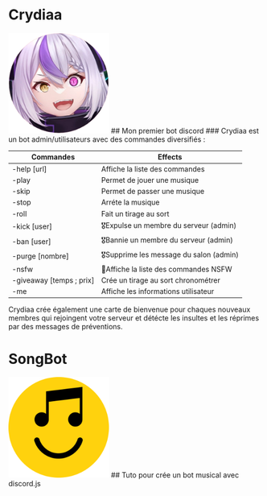 # Crydiaa
<img style="height:200px; with:200px;" src="Crydiaa.png">
## Mon premier bot discord
### Crydiaa est un bot admin/utilisateurs avec des commandes diversifiés :

| Commandes  | Effects |
| ------------- | ------------- |
| -help [url]  |  Affiche la liste des commandes  |
| -play  |  Permet de jouer une musique  |
| -skip  |  Permet de passer une musique  |
| -stop  |  Arréte la musique  |
| -roll  |  Fait un tirage au sort  |
| -kick [user]  | 🎖️Expulse un membre du serveur (admin)  |
| -ban [user]  | 🎖️Bannie un membre du serveur (admin)  |
| -purge [nombre]  | 🎖️Supprime les message du salon (admin)  |
| -nsfw  | 🔞Affiche la liste des commandes NSFW  |
| -giveaway [temps ; prix] |  Crée un tirage au sort chronométrer  |
| -me  |  Affiche les informations utilisateur  |

Crydiaa crée également une carte de bienvenue pour chaques nouveaux membres qui rejoingent votre serveur et détécte les insultes et les réprimes par des messages de préventions.

# SongBot

<img style="height:200px; with:200px;" src="songbot.png">
## Tuto pour crée un bot musical avec discord.js
